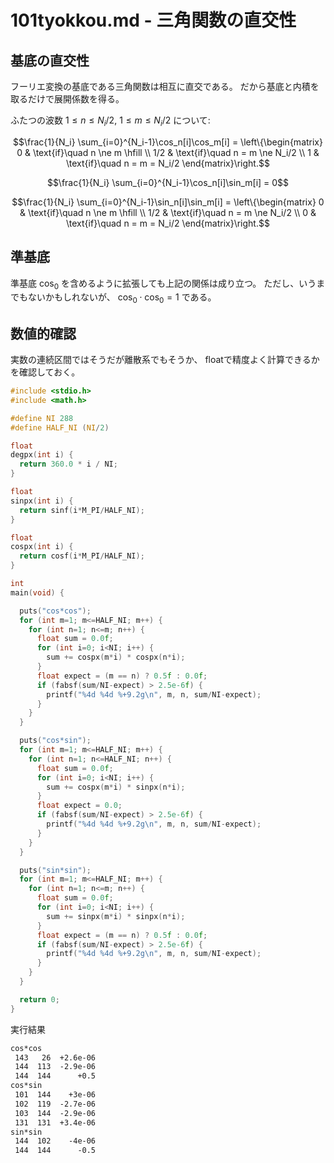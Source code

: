 # 101tyokkou.md - 三角関数の直交性

## 基底の直交性

フーリエ変換の基底である三角関数は相互に直交である。
だから基底と内積を取るだけで展開係数を得る。

ふたつの波数 $1\le n\le N_i/2$, $1\le m\le N_i/2$ について:

```math
\frac{1}{N_i} \sum_{i=0}^{N_i-1}\cos_n[i]\cos_m[i]
= \left\{\begin{matrix}
0 & \text{if}\quad n \ne m \hfill \\
1/2 & \text{if}\quad n = m \ne N_i/2 \\
1 & \text{if}\quad n = m = N_i/2
\end{matrix}\right.
```

```math
\frac{1}{N_i} \sum_{i=0}^{N_i-1}\cos_n[i]\sin_m[i]
= 0
```

```math
\frac{1}{N_i} \sum_{i=0}^{N_i-1}\sin_n[i]\sin_m[i]
= \left\{\begin{matrix}
0 & \text{if}\quad n \ne m \hfill \\
1/2 & \text{if}\quad n = m \ne N_i/2 \\
0 & \text{if}\quad n = m = N_i/2
\end{matrix}\right.
```

## 準基底

準基底 $\cos_0$ を含めるように拡張しても上記の関係は成り立つ。
ただし、いうまでもないかもしれないが、 $\cos_0\cdot\cos_0 = 1$ である。

## 数値的確認

実数の連続区間ではそうだが離散系でもそうか、
floatで精度よく計算できるかを確認しておく。

```c:101tyokkou.c
#include <stdio.h>
#include <math.h>

#define NI 288
#define HALF_NI (NI/2)

float
degpx(int i) {
  return 360.0 * i / NI;
}

float
sinpx(int i) {
  return sinf(i*M_PI/HALF_NI);
}

float
cospx(int i) {
  return cosf(i*M_PI/HALF_NI);
}

int
main(void) {

  puts("cos*cos");
  for (int m=1; m<=HALF_NI; m++) {
    for (int n=1; n<=m; n++) {
      float sum = 0.0f;
      for (int i=0; i<NI; i++) {
        sum += cospx(m*i) * cospx(n*i);
      }
      float expect = (m == n) ? 0.5f : 0.0f;
      if (fabsf(sum/NI-expect) > 2.5e-6f) {
        printf("%4d %4d %+9.2g\n", m, n, sum/NI-expect);
      }
    }
  }

  puts("cos*sin");
  for (int m=1; m<=HALF_NI; m++) {
    for (int n=1; n<=HALF_NI; n++) {
      float sum = 0.0f;
      for (int i=0; i<NI; i++) {
        sum += cospx(m*i) * sinpx(n*i);
      }
      float expect = 0.0;
      if (fabsf(sum/NI-expect) > 2.5e-6f) {
        printf("%4d %4d %+9.2g\n", m, n, sum/NI-expect);
      }
    }
  }

  puts("sin*sin");
  for (int m=1; m<=HALF_NI; m++) {
    for (int n=1; n<=m; n++) {
      float sum = 0.0f;
      for (int i=0; i<NI; i++) {
        sum += sinpx(m*i) * sinpx(n*i);
      }
      float expect = (m == n) ? 0.5f : 0.0f;
      if (fabsf(sum/NI-expect) > 2.5e-6f) {
        printf("%4d %4d %+9.2g\n", m, n, sum/NI-expect);
      }
    }
  }

  return 0;
}
```

実行結果
```text:101tyokkou.txt
cos*cos
 143   26  +2.6e-06
 144  113  -2.9e-06
 144  144      +0.5
cos*sin
 101  144    +3e-06
 102  119  -2.7e-06
 103  144  -2.9e-06
 131  131  +3.4e-06
sin*sin
 144  102    -4e-06
 144  144      -0.5
```
